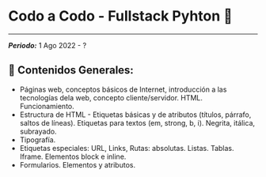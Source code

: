 # Codo a Codo - Fullstack Pyhton 🐍
---
**_Periodo:_** 1 Ago 2022 - ?

## 📔 Contenidos Generales:
- Páginas web, conceptos básicos de Internet, introducción a las tecnologías dela web, concepto cliente/servidor. HTML. Funcionamiento.
- Estructura de HTML - Etiquetas básicas y de atributos (títulos, párrafo, saltos de líneas). Etiquetas para textos (em, strong, b, i). Negrita, itálica, subrayado.
- Tipografía.
- Etiquetas especiales: URL, Links, Rutas: absolutas. Listas. Tablas. Iframe. Elementos block e inline.
- Formularios. Elementos y atributos.

